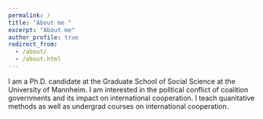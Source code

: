 ```yaml
---
permalink: /
title: "About me "
excerpt: "About me"
author_profile: true
redirect_from: 
  - /about/
  - /about.html
---
```

I am a Ph.D. candidate at the Graduate School of Social Science at the University of Mannheim. I am interested in the political conflict of coalition governments and its impact on international cooperation. I teach quanitative methods as well as undergrad courses on international cooperation.